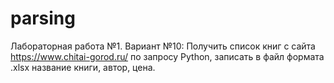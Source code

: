 # parsing
Лабораторная работа №1. Вариант №10: Получить список книг с сайта https://www.chitai-gorod.ru/ по запросу Python, записать в файл формата .xlsx название книги, автор, цена.

